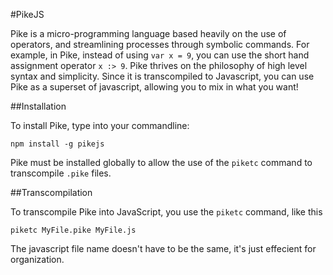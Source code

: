 #PikeJS

Pike is a micro-programming language based heavily on the use of operators, and streamlining processes through symbolic commands.
For example, in Pike, instead of using `var x = 9`, you can use the short hand assignment operator `x :> 9`. Pike thrives on the philosophy of high level
syntax and simplicity. Since it is transcompiled to Javascript, you can use Pike as a superset of javascript, allowing you to mix in what you want!

##Installation

To install Pike, type into your commandline:

`npm install -g pikejs`

Pike must be installed globally to allow the use of the `piketc` command to transcompile `.pike` files.

##Transcompilation

To transcompile Pike into JavaScript, you use the `piketc` command, like this

`piketc MyFile.pike MyFile.js`

The javascript file name doesn't have to be the same, it's just effecient for organization.